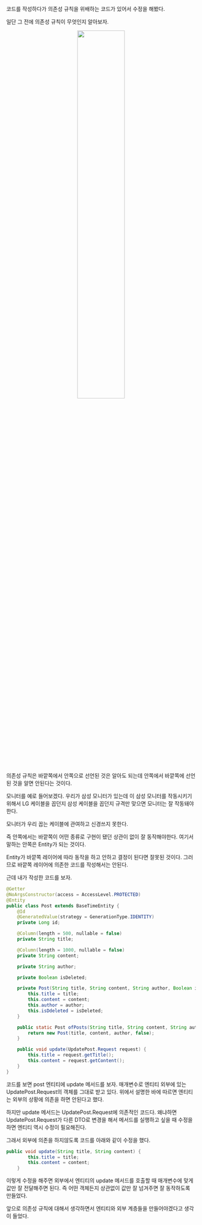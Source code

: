 코드를 작성하다가 의존성 규칙을 위배하는 코드가 있어서 수정을 해봤다.

일단 그 전에 의존성 규칙이 무엇인지 알아보자.

<center>
  <img
    src="https://github.com/user-attachments/assets/1d1b5f6a-f3c6-41a3-8d03-de96e6315c4d"
    width="50%"
  />
</center>

의존성 규칙은 바깥쪽에서 안쪽으로 선언된 것은 알아도 되는데 안쪽에서 바깥쪽에 선언된 것을 알면 안된다는 것이다.

모니터를 예로 들어보겠다. 우리가 삼성 모니터가 있는데 이 삼성 모니터를 작동시키기 위해서 LG 케이블을 꼽던지 삼성 케이블을 꼽던지 규격만 맞으면 모니터는 잘 작동돼야한다.

모니터가 우리 꼽는 케이블에 관여하고 신경쓰지 못한다.

즉 안쪽에서는 바깥쪽이 어떤 종류로 구현이 됐던 상관이 없이 잘 동작해야한다. 여기서 말하는 안쪽은 Entity가 되는 것이다.

Entity가 바깥쪽 레이어에 따라 동작을 하고 안하고 결정이 된다면 잘못된 것이다. 그러므로 바깥쪽 레이어에 의존한 코드를 작성해서는 안된다.

근데 내가 작성한 코드를 보자.

```java
@Getter
@NoArgsConstructor(access = AccessLevel.PROTECTED)
@Entity
public class Post extends BaseTimeEntity {
    @Id
    @GeneratedValue(strategy = GenerationType.IDENTITY)
    private Long id;

    @Column(length = 500, nullable = false)
    private String title;

    @Column(length = 1000, nullable = false)
    private String content;

    private String author;

    private Boolean isDeleted;

    private Post(String title, String content, String author, Boolean isDeleted) {
        this.title = title;
        this.content = content;
        this.author = author;
        this.isDdeleted = isDeleted;
    }

    public static Post ofPosts(String title, String content, String author) {
        return new Post(title, content, author, false);
    }

    public void update(UpdatePost.Request request) {
        this.title = request.getTitle();
        this.content = request.getContent();
    }
}
```

코드를 보면 post 엔티티에 update 메서드를 보자. 매개변수로 엔티티 외부에 있는 UpdatePost.Request의 객체를 그대로 받고 있다. 위에서 설명한 바에 따르면 엔티티는 외부의 상황에 의존을 하면 안된다고 했다.

하지만 update 메서드는 UpdatePost.Request에 의존적인 코드다. 왜냐하면 UpdatePost.Request가 다른 DTO로 변경을 해서 메서드를 실행하고 싶을 때 수정을 하면 엔티티 역시 수정이 필요해진다.

그래서 외부에 의존을 하지않도록 코드를 아래와 같이 수정을 했다.

```java
public void update(String title, String content) {
        this.title = title;
        this.content = content;
    }
```

이렇게 수정을 해주면 외부에서 엔티티의 update 메서드를 호출할 때 매개변수에 맞게 값만 잘 전달해주면 된다. 즉 어떤 객체든지 상관없이 값만 잘 넘겨주면 잘 동작하도록 만들었다.

앞으로 의존성 규칙에 대해서 생각하면서 엔티티와 외부 계층들을 만들어야겠다고 생각이 들었다.
